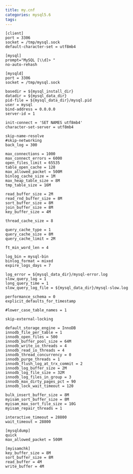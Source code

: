 ```yaml
---
title: my.cnf
categories: mysql5.6
tags: 
---
```


    [client]
    port = 3306
    socket = /tmp/mysql.sock
    default-character-set = utf8mb4
    
    [mysql]
    prompt="MySQL [\\d]> "
    no-auto-rehash
    
    [mysqld]
    port = 3306
    socket = /tmp/mysql.sock
    
    basedir = ${mysql_install_dir}
    datadir = ${mysql_data_dir}
    pid-file = ${mysql_data_dir}/mysql.pid
    user = mysql
    bind-address = 0.0.0.0
    server-id = 1
    
    init-connect = 'SET NAMES utf8mb4'
    character-set-server = utf8mb4
    
    skip-name-resolve
    #skip-networking
    back_log = 300
    
    max_connections = 1000
    max_connect_errors = 6000
    open_files_limit = 65535
    table_open_cache = 128
    max_allowed_packet = 500M
    binlog_cache_size = 1M
    max_heap_table_size = 8M
    tmp_table_size = 16M
    
    read_buffer_size = 2M
    read_rnd_buffer_size = 8M
    sort_buffer_size = 8M
    join_buffer_size = 8M
    key_buffer_size = 4M
    
    thread_cache_size = 8
    
    query_cache_type = 1
    query_cache_size = 8M
    query_cache_limit = 2M
    
    ft_min_word_len = 4
    
    log_bin = mysql-bin
    binlog_format = mixed
    expire_logs_days = 7
    
    log_error = ${mysql_data_dir}/mysql-error.log
    slow_query_log = 1
    long_query_time = 1
    slow_query_log_file = ${mysql_data_dir}/mysql-slow.log
    
    performance_schema = 0
    explicit_defaults_for_timestamp
    
    #lower_case_table_names = 1
    
    skip-external-locking
    
    default_storage_engine = InnoDB
    innodb_file_per_table = 1
    innodb_open_files = 500
    innodb_buffer_pool_size = 64M
    innodb_write_io_threads = 4
    innodb_read_io_threads = 4
    innodb_thread_concurrency = 0
    innodb_purge_threads = 1
    innodb_flush_log_at_trx_commit = 2
    innodb_log_buffer_size = 2M
    innodb_log_file_size = 32M
    innodb_log_files_in_group = 3
    innodb_max_dirty_pages_pct = 90
    innodb_lock_wait_timeout = 120
    
    bulk_insert_buffer_size = 8M
    myisam_sort_buffer_size = 8M
    myisam_max_sort_file_size = 10G
    myisam_repair_threads = 1
    
    interactive_timeout = 28800
    wait_timeout = 28800
    
    [mysqldump]
    quick
    max_allowed_packet = 500M
    
    [myisamchk]
    key_buffer_size = 8M
    sort_buffer_size = 8M
    read_buffer = 4M
    write_buffer = 4M

